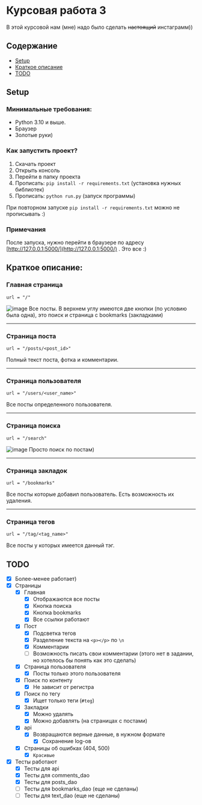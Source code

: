 # Курсовая работа 3
В этой курсовой нам (мне) надо было сделать ~~настоящий~~ инстаграмм))

## Содержание
* [Setup](#setup)
* [Краткое описание](#description)
* [TODO](#todo)


<a id="setup"></a>
## Setup

### Минимальные требования:
* Python 3.10 и выше.
* Браузер
* Золотые руки)

### Как запустить проект?
1. Скачать проект
2. Открыть консоль
3. Перейти в папку проекта
4. Прописать: `pip install -r requirements.txt` (установка нужных библиотек)
5. Прописать: `python run.py` (запуск программы)

При повторном запуске `pip install -r requirements.txt` можно не прописывать :)

### Примечания
После запуска, нужно перейти в браузере по адресу [http://127.0.0.1:5000/](http://127.0.0.1:5000/) . Это все :)



<a id="description"></a>
##  Краткое описание:

### Главная страница
`url = "/"`

![image](https://user-images.githubusercontent.com/98303243/169661739-455fd571-7955-417e-8a3c-6bcc3abc2600.png)
Все посты.
В верхнем углу имеются две кнопки (по условию была одна), это поиск и страница с bookmarks (закладками)

---
### Страница поста
`url = "/posts/<post_id>"`

Полный текст поста, фотка и комментарии.

---
### Страница пользователя
`url = "/users/<user_name>"`

Все посты определенного пользователя.

---
### Страница поиска
`url = "/search"`

![image](https://user-images.githubusercontent.com/98303243/169661810-5484fa0b-416b-4493-9929-3570fd13d5fd.png)
Просто поиск по постам)

---
### Страница закладок
`url = "/bookmarks"`

Все посты которые добавил пользователь.
Есть возможность их удаления.

---
### Страница тегов
`url = "/tag/<tag_name>"`

Все посты у которых имеется данный тэг.

<a id="todo"></a>
## TODO
- [x] Более-менее работает)
- [x] Страницы
  - [x] Главная
    - [x] Отображаются все посты 
    - [x] Кнопка поиска
    - [x] Кнопка bookmarks
    - [x] Все ссылки работают
  - [x] Пост
    - [x] Подсветка тегов
    - [x] Разделение текста на `<p></p>` по `\n`
    - [x] Комментарии
    - [ ] Возможность писать свои комментарии (этого нет в задании, но хотелось бы понять как это сделать)
  - [x] Страница пользователя
    - [x] Посты только этого пользователя
  - [x] Поиск по контенту
    - [x] Не зависит от регистра
  - [x] Поиск по тегу
    - [x] Ищет только теги (`#teg`)
  - [x] Закладки
    - [x] Можно удалять
    - [x] Можно добавлять (на страницах с постами)
  - [x] api
    - [x] Возвращаются верные данные, в нужном формате
      - [x] Сохранение log-ов
  - [x] Страницы об ошибках (404, 500)
    - [x] `Красивые`
- [x] Тесты работают
  - [x] Тесты для api
  - [x] Тесты для comments_dao
  - [x] Тесты для posts_dao
  - [ ] Тесты для bookmarks_dao (еще не сделаны)
  - [ ] Тесты для text_dao (еще не сделаны)
